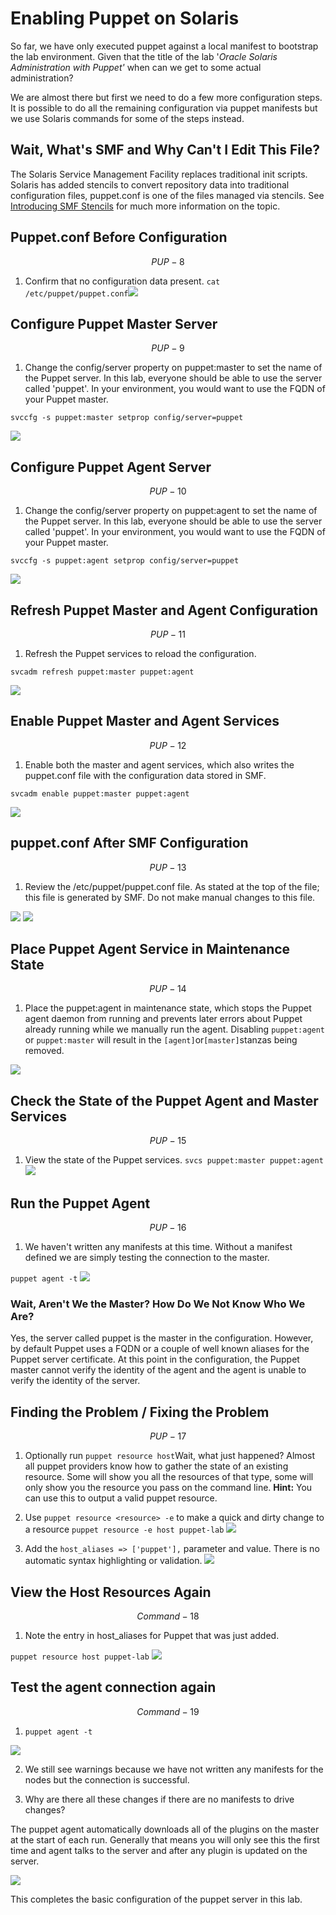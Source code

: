 # Enabling Puppet on Solaris

So far, we have only executed puppet against a local manifest to bootstrap the lab environment. Given that the title of the lab '_Oracle Solaris Administration with Puppet'_ when can we get to some actual administration?

We are almost there but first we need to do a few more configuration steps. It is possible to do all the remaining configuration via puppet manifests but we use Solaris commands for some of the steps instead.

## Wait, What's SMF and Why Can't I Edit This File?

The Solaris Service Management Facility replaces traditional init scripts. Solaris has added stencils to convert repository data into traditional configuration files, puppet.conf is one of the files managed via stencils.
See [Introducing SMF Stencils](https://blogs.oracle.com/SolarisSMF/entry/introducing_smf_stencils) for much more information on the topic.

## Puppet.conf Before Configuration


$$
PUP-8
$$


1. Confirm that no configuration data present.
  `cat /etc/puppet/puppet.conf`![](/images/SETUP-008-puppet-conf-before.png)

## Configure Puppet Master Server


$$
PUP-9
$$


1. Change the config\/server property on puppet:master to set the name of the Puppet server. In this lab, everyone should be able to use the server called 'puppet'. In your environment, you would want to use the FQDN of your Puppet master.

  `svccfg -s puppet:master setprop config/server=puppet`

  ![](/images/SETUP-009-svccfg-master.png)


## Configure Puppet Agent Server


$$
PUP-10
$$


1. Change the config\/server property on puppet:agent to set the name of the Puppet server. In this lab, everyone should be able to use the server called 'puppet'. In your environment, you would want to use the FQDN of your Puppet master.

  `svccfg -s puppet:agent setprop config/server=puppet`

  ![](/images/SETUP-010-svccfg-agent.png)


## Refresh Puppet Master and Agent Configuration


$$
PUP-11
$$


1. Refresh the Puppet services to reload the configuration.

  `svcadm refresh puppet:master puppet:agent`

  ![](/images/SETUP-011-svcadm-refresh.png)


## Enable Puppet Master and Agent Services


$$
PUP-12
$$


1. Enable both the master and agent services, which also writes the puppet.conf file with the configuration data stored in SMF.

  `svcadm enable puppet:master puppet:agent`

  ![](/images/SETUP-012-svcadm-enable.png)


## puppet.conf After SMF Configuration


$$
PUP-13
$$


1. Review the /etc/puppet/puppet.conf file. As stated at the top of the file; this file is generated by SMF. Do not make manual changes to this file.

  ![](/images/SETUP-013-puppet-conf-after.png)
  ![](/images/SETUP-013.1-puppet-conf-after.png)


## Place Puppet Agent Service in Maintenance State


$$
PUP-14
$$


1. Place the puppet:agent in maintenance state, which stops the Puppet agent daemon from running and prevents later errors about Puppet already running while we manually run the agent. Disabling `puppet:agent` or `puppet:master` will result in the `[agent]`or`[master]`stanzas being removed.

  ![](/images/SETUP-014-svcadm-mark.png)


## Check the State of the Puppet Agent and Master Services


$$
PUP-15
$$


1. View the state of the Puppet services.
  `svcs puppet:master puppet:agent`![](/images/SETUP-015-svcs.png)

## Run the Puppet Agent


$$
PUP-16
$$


1. We haven't written any manifests at this time. Without a manifest defined we are simply testing the connection to the master.

  `puppet agent -t`
  ![](/images/SETUP-016-agent-test.png)

  ### Wait, Aren't We the Master? How Do We Not Know Who We Are?

  Yes, the server called puppet is the master in the configuration. However, by default Puppet uses a FQDN or a couple of well known aliases for the Puppet server certificate. At this point in the configuration, the Puppet master cannot verify the identity of the agent and the agent is unable to verify the identity of the server.


## Finding the Problem \/ Fixing the Problem


$$
PUP-17
$$


1. Optionally run `puppet resource host`Wait, what just happened? Almost all puppet providers know how to gather the state of an existing resource. Some will show you all the resources of that type, some will only show you the resource you pass on the command line. **Hint:** You can use this to output a valid puppet resource.

2. Use `puppet resource <resource> -e` to make a quick and dirty change to a resource
  `puppet resource -e host puppet-lab`
  ![](/images/SETUP-017.0-resource.png)

3. Add the `host_aliases => ['puppet'],` parameter and value. There is no automatic syntax highlighting or validation.
  ![](/images/SETUP-017.1-resource-e.png)


## View the Host Resources Again


$$
Command - 18
$$


1. Note the entry in host\_aliases for Puppet that was just added.

  `puppet resource host puppet-lab`
  ![](/images/SETUP-018-resource-after.png)


## Test the agent connection again


$$
Command - 19
$$


1. `puppet agent -t`

  ![](/images/SETUP-019.0-pluginsync.png)

2. We still see warnings because we have not written any manifests for the nodes but the connection is successful.

3. Why are there all these changes if there are no manifests to drive changes?

  The puppet agent automatically downloads all of the plugins on the master at the start of each run. Generally that means you will only see this the first time and agent talks to the server and after any plugin is updated on the server.

  ![](/images/SETUP-019.1-pluginsync.png)


This completes the basic configuration of the puppet server in this lab.

